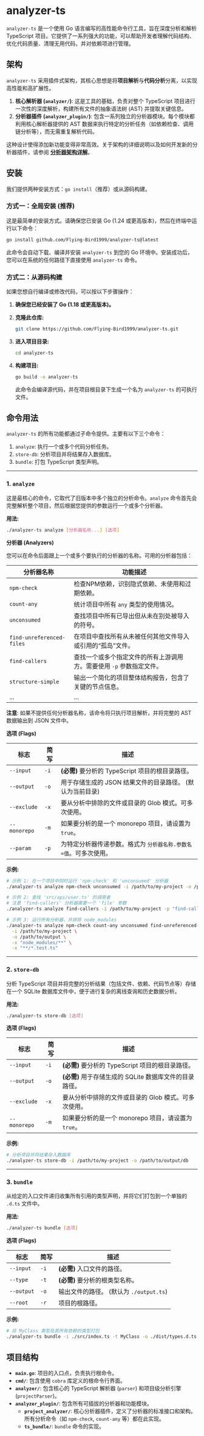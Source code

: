 # analyzer-ts

`analyzer-ts` 是一个使用 Go 语言编写的高性能命令行工具，旨在深度分析和解析 TypeScript 项目。它提供了一系列强大的功能，可以帮助开发者理解代码结构、优化代码质量、清理无用代码，并对依赖项进行管理。

## 架构

`analyzer-ts` 采用插件式架构，其核心思想是将**项目解析**与**代码分析**分离，以实现高性能和高扩展性。

1. **核心解析器 (`analyzer/`)**: 这是工具的基础，负责对整个 TypeScript 项目进行一次性的深度解析，构建所有文件的抽象语法树 (AST) 并提取关键信息。
2. **分析器插件 (`analyzer_plugin/`)**: 包含一系列独立的分析器模块。每个模块都利用核心解析器提供的 AST 数据来执行特定的分析任务（如依赖检查、调用链分析等），而无需重复解析代码。

这种设计使得添加新功能变得非常高效。关于架构的详细说明以及如何开发新的分析器插件，请参阅 **[分析器架构详解](./analyzer_plugin/project_analyzer/README.md)**。

## 安装

我们提供两种安装方式：`go install`（推荐）或从源码构建。

### 方式一：全局安装 (推荐)

这是最简单的安装方式。请确保您已安装 Go (1.24 或更高版本)，然后在终端中运行以下命令：

```bash
go install github.com/Flying-Bird1999/analyzer-ts@latest
```

此命令会自动下载、编译并安装 `analyzer-ts` 到您的 Go 环境中。安装成功后，您可以在系统的任何路径下直接使用 `analyzer-ts` 命令。

### 方式二：从源码构建

如果您想自行编译或修改代码，可以按以下步骤操作：

1. **确保您已经安装了 Go (1.18 或更高版本)。**
2. **克隆此仓库:**

   ```bash
   git clone https://github.com/Flying-Bird1999/analyzer-ts.git
   ```
3. **进入项目目录:**

   ```bash
   cd analyzer-ts
   ```
4. **构建项目:**

   ```bash
   go build -o analyzer-ts
   ```

   此命令会编译源代码，并在项目根目录下生成一个名为 `analyzer-ts` 的可执行文件。

## 命令用法

`analyzer-ts` 的所有功能都通过子命令提供。主要有以下三个命令：

1. `analyze`: 执行一个或多个代码分析任务。
2. `store-db`: 分析项目并将结果存入数据库。
3. `bundle`: 打包 TypeScript 类型声明。

---

### 1. `analyze`

这是最核心的命令，它取代了旧版本中多个独立的分析命令。`analyze` 命令首先会完整解析整个项目，然后根据您提供的参数运行一个或多个分析器。

**用法:**

```bash
./analyzer-ts analyze [分析器名称...] [选项]
```

**分析器 (Analyzers)**

您可以在命令后面跟上一个或多个要执行的分析器的名称。可用的分析器包括：

| 分析器名称                  | 功能描述                                                               |
| --------------------------- | ---------------------------------------------------------------------- |
| `npm-check`               | 检查NPM依赖，识别隐式依赖、未使用和过期依赖。                          |
| `count-any`               | 统计项目中所有 `any` 类型的使用情况。                                |
| `unconsumed`              | 查找项目中所有已导出但从未在别处被导入的符号。                         |
| `find-unreferenced-files` | 在项目中查找所有从未被任何其他文件导入或引用的“孤岛”文件。           |
| `find-callers`            | 查找一个或多个指定文件的所有上游调用方。需要使用 `-p` 参数指定文件。 |
| `structure-simple`        | 输出一个简化的项目整体结构报告，包含了关键的节点信息。                 |
| ...                         | ...                                                                    |

**注意**: 如果不提供任何分析器名称，该命令将只执行项目解析，并将完整的 AST 数据输出到 JSON 文件中。

**选项 (Flags)**

| 标志           | 简写   | 描述                                                                |
| -------------- | ------ | ------------------------------------------------------------------- |
| `--input`    | `-i` | **(必需)** 要分析的 TypeScript 项目的根目录路径。             |
| `--output`   | `-o` | 用于存储生成的 JSON 结果文件的目录路径。 (默认为当前目录)           |
| `--exclude`  | `-x` | 要从分析中排除的文件或目录的 Glob 模式。可多次使用。                |
| `--monorepo` | `-m` | 如果要分析的是一个 monorepo 项目，请设置为 `true`。               |
| `--param`    | `-p` | 为特定分析器传递参数。格式为 `分析器名称.参数名=值`。可多次使用。 |

**示例:**

```bash
# 示例 1: 在一个项目中同时运行 'npm-check' 和 'unconsumed' 分析器
./analyzer-ts analyze npm-check unconsumed -i /path/to/my-project -o /path/to/output

# 示例 2: 查找 'src/api/user.ts' 的调用者
# 注意 'find-callers' 分析器需要一个 'file' 参数
./analyzer-ts analyze find-callers -i /path/to/my-project -p "find-callers.file=src/api/user.ts"

# 示例 3: 运行所有分析器，并排除 node_modules
./analyzer-ts analyze npm-check count-any unconsumed find-unreferenced-files \
  -i /path/to/my-project \
  -o /path/to/output \
  -x "node_modules/**" \
  -x "**/*.test.ts"
```

---

### 2. `store-db`

分析 TypeScript 项目并将完整的分析结果（包括文件、依赖、代码节点等）存储在一个 SQLite 数据库文件中，便于进行复杂的离线查询和历史数据分析。

**用法:**

```bash
./analyzer-ts store-db [选项]
```

**选项 (Flags)**

| 标志           | 简写   | 描述                                                          |
| -------------- | ------ | ------------------------------------------------------------- |
| `--input`    | `-i` | **(必需)** 要分析的 TypeScript 项目的根目录路径。       |
| `--output`   | `-o` | **(必需)** 用于存储生成的 SQLite 数据库文件的目录路径。 |
| `--exclude`  | `-x` | 要从分析中排除的文件或目录的 Glob 模式。可多次使用。          |
| `--monorepo` | `-m` | 如果要分析的是一个 monorepo 项目，请设置为 `true`。         |

**示例:**

```bash
# 分析项目并将结果存入数据库
./analyzer-ts store-db -i /path/to/my-project -o /path/to/output/db
```

---

### 3. `bundle`

从给定的入口文件递归收集所有引用的类型声明，并将它们打包到一个单独的 `.d.ts` 文件中。

**用法:**

```bash
./analyzer-ts bundle [选项]
```

**选项 (Flags)**

| 标志         | 简写   | 描述                                      |
| ------------ | ------ | ----------------------------------------- |
| `--input`  | `-i` | **(必需)** 入口文件的路径。         |
| `--type`   | `-t` | **(必需)** 要分析的根类型名称。     |
| `--output` | `-o` | 输出文件的路径。 (默认为 `./output.ts`) |
| `--root`   | `-r` | 项目的根路径。                            |

**示例:**

```bash
# 将 MyClass 类型及其所有依赖的类型打包
./analyzer-ts bundle -i ./src/index.ts -t MyClass -o ./dist/types.d.ts
```

## 项目结构

- **`main.go`**: 项目的入口点，负责执行根命令。
- **`cmd/`**: 包含使用 `cobra` 库定义的根命令行界面。
- **`analyzer/`**: 包含核心的 TypeScript 解析器 (`parser`) 和项目级分析引擎 (`projectParser`)。
- **`analyzer_plugin/`**: 包含所有可插拔的分析器和功能模块。
  - **`project_analyzer/`**: 核心分析器插件，定义了分析器的标准接口和架构。所有分析命令（如 `npm-check`, `count-any` 等）都在此实现。
  - **`ts_bundle/`**: `bundle` 命令的实现。

